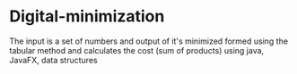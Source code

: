 # Digital-minimization
The input is a set of numbers and output of it's minimized formed using the tabular method and calculates the cost (sum of products)
using java, JavaFX, data structures 
